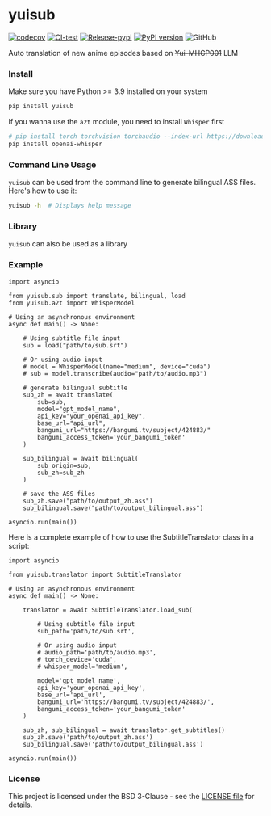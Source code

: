 # yuisub

[![codecov](https://codecov.io/gh/TensoRaws/yuisub/branch/main/graph/badge.svg?token=B2TNKYN4O4)](https://codecov.io/gh/TensoRaws/yuisub)
[![CI-test](https://github.com/TensoRaws/yuisub/actions/workflows/CI-test.yml/badge.svg)](https://github.com/TensoRaws/yuisub/actions/workflows/CI-test.yml)
[![Release-pypi](https://github.com/TensoRaws/yuisub/actions/workflows/Release-pypi.yml/badge.svg)](https://github.com/TensoRaws/yuisub/actions/workflows/Release-pypi.yml)
[![PyPI version](https://badge.fury.io/py/yuisub.svg)](https://badge.fury.io/py/yuisub)
![GitHub](https://img.shields.io/github/license/TensoRaws/yuisub)

Auto translation of new anime episodes based on ~~Yui-MHCP001~~ LLM

### Install

Make sure you have Python >= 3.9 installed on your system

```bash
pip install yuisub
```

If you wanna use the `a2t` module, you need to install `Whisper` first

```bash
# pip install torch torchvision torchaudio --index-url https://download.pytorch.org/whl/cu118
pip install openai-whisper
```

### Command Line Usage

`yuisub` can be used from the command line to generate bilingual ASS files. Here's how to use it:

```bash
yuisub -h  # Displays help message
```

### Library

`yuisub` can also be used as a library

### Example

```python3
import asyncio

from yuisub.sub import translate, bilingual, load
from yuisub.a2t import WhisperModel

# Using an asynchronous environment
async def main() -> None:

    # Using subtitle file input
    sub = load("path/to/sub.srt")

    # Or using audio input
    # model = WhisperModel(name="medium", device="cuda")
    # sub = model.transcribe(audio="path/to/audio.mp3")

    # generate bilingual subtitle
    sub_zh = await translate(
        sub=sub,
        model="gpt_model_name",
        api_key="your_openai_api_key",
        base_url="api_url",
        bangumi_url="https://bangumi.tv/subject/424883/"
        bangumi_access_token='your_bangumi_token'
    )

    sub_bilingual = await bilingual(
        sub_origin=sub,
        sub_zh=sub_zh
    )

    # save the ASS files
    sub_zh.save("path/to/output_zh.ass")
    sub_bilingual.save("path/to/output_bilingual.ass")

asyncio.run(main())
```

Here is a complete example of how to use the SubtitleTranslator class in a script:

```python3
import asyncio

from yuisub.translator import SubtitleTranslator

# Using an asynchronous environment
async def main() -> None:

    translator = await SubtitleTranslator.load_sub(

        # Using subtitle file input
        sub_path='path/to/sub.srt',

        # Or using audio input
        # audio_path='path/to/audio.mp3',
        # torch_device='cuda',
        # whisper_model='medium',

        model='gpt_model_name',
        api_key='your_openai_api_key',
        base_url='api_url',
        bangumi_url='https://bangumi.tv/subject/424883/',
        bangumi_access_token='your_bangumi_token'
    )

    sub_zh, sub_bilingual = await translator.get_subtitles()
    sub_zh.save('path/to/output_zh.ass')
    sub_bilingual.save('path/to/output_bilingual.ass')

asyncio.run(main())
```

### License

This project is licensed under the BSD 3-Clause - see
the [LICENSE file](https://github.com/TohruskyDev/yuisub/blob/main/LICENSE) for details.
